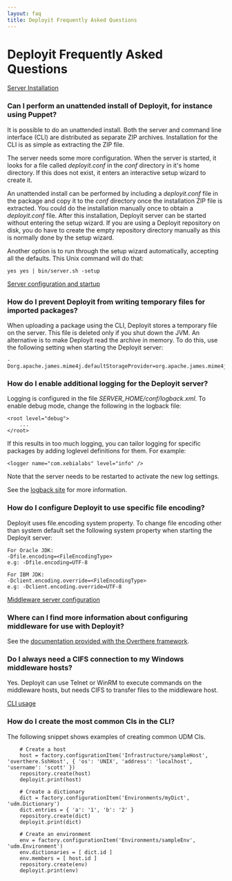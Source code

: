 ```yaml
---
layout: faq
title: Deployit Frequently Asked Questions
---
```


# Deployit Frequently Asked Questions #

<a class="faqlink" href="#">Server Installation</a>

### Can I perform an unattended install of Deployit, for instance using Puppet? ###

It is possible to do an unattended install. Both the server and command line interface (CLI) are distributed as separate ZIP archives. Installation for the CLI is as simple as extracting the ZIP file.

The server needs some more configuration. When the server is started, it looks for a file called _deployit.conf_ in the _conf_ directory in it's home directory. If this does not exist, it enters an interactive setup wizard to create it.

An unattended install can be performed by including a _deployit.conf_ file in the package and copy it to the _conf_ directory once the installation ZIP file is extracted. You could do the installation manually once to obtain a _deployit.conf_ file. After this installation, Deployit server can be started without entering the setup wizard. If you are using a Deployit repository on disk, you do have to create the empty repository directory manually as this is normally done by the setup wizard.

Another option is to run through the setup wizard automatically, accepting all the defaults. This Unix command will do that:

	yes yes | bin/server.sh -setup

<a class="faqlink" href="#">Server configuration and startup</a>
	
### How do I prevent Deployit from writing temporary files for imported packages? ###

When uploading a package using the CLI, Deployit stores a temporary file on the server. This file is deleted only if you shut down the JVM. An alternative is to make Deployit read the archive in memory. To do this, use the following setting when starting the Deployit server:

	-Dorg.apache.james.mime4j.defaultStorageProvider=org.apache.james.mime4j.storage.MemoryStorageProvider

### How do I enable additional logging for the Deployit server? ###

Logging is configured in the file _SERVER\_HOME/conf/logback.xml_. To enable debug mode, change the following in the logback file:

	<root level="debug">
		...
	</root>
	
If this results in too much logging, you can tailor logging for specific packages by adding loglevel definitions for them. For example:
	
	<logger name="com.xebialabs" level="info" />

Note that the server needs to be restarted to activate the new log settings.

See the [logback site](http://logback.qos.ch/) for more information.

### How do I configure Deployit to use specific file encoding? ###

Deployit uses file.encoding system property. To change file encoding other than system default set the following system property when starting the Deployit server:

	For Oracle JDK:
	-Dfile.encoding=<FileEncodingType>
	e.g: -Dfile.encoding=UTF-8
	
	For IBM JDK:
	-Dclient.encoding.override=<FileEncodingType>
	e.g: -Dclient.encoding.override=UTF-8
	

<a class="faqlink" href="#">Middleware server configuration</a>

### Where can I find more information about configuring middleware for use with Deployit? ###

See the [documentation provided with the Overthere framework](https://github.com/xebialabs/overthere).

### Do I always need a CIFS connection to my Windows middleware hosts? ###

Yes. Deployit can use Telnet or WinRM to execute commands on the middleware hosts, but needs CIFS to transfer files to the middleware host.

<a class="faqlink" href="#">CLI usage</a>

### How do I create the most common CIs in the CLI? ###

The following snippet shows examples of creating common UDM CIs.

		# Create a host
		host = factory.configurationItem('Infrastructure/sampleHost', 'overthere.SshHost', { 'os': 'UNIX', 'address': 'localhost', 'username': 'scott' })
		repository.create(host)                                                                                                                          
		deployit.print(host)
		
		# Create a dictionary
		dict = factory.configurationItem('Environments/myDict', 'udm.Dictionary')
		dict.entries = { 'a': '1', 'b': '2' }
		repository.create(dict)
		deployit.print(dict)

		# Create an environment
		env = factory.configurationItem('Environments/sampleEnv', 'udm.Environment')
		env.dictionaries = [ dict.id ]
		env.members = [ host.id ]                                                                                                                        
		repository.create(env)
		deployit.print(env)
